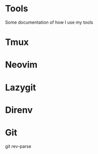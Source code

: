 # Tools

Some documentation of how I use my tools

# Tmux
# Neovim
# Lazygit
# Direnv
# Git
git rev-parse <branch>
